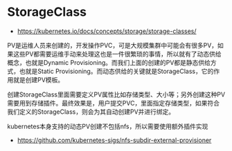 # StorageClass

- <https://kubernetes.io/docs/concepts/storage/storage-classes/>

PV是运维人员来创建的，开发操作PVC，可是大规模集群中可能会有很多PV，如果这些PV都需要运维手动来处理这也是一件很繁琐的事情，所以就有了动态供给概念，也就是Dynamic Provisioning。而我们上面的创建的PV都是静态供给方式，也就是Static Provisioning。而动态供给的关键就是StorageClass，它的作用就是创建PV模板。

创建StorageClass里面需要定义PV属性比如存储类型、大小等；另外创建这种PV需要用到存储插件。最终效果是，用户提交PVC，里面指定存储类型，如果符合我们定义的StorageClass，则会为其自动创建PV并进行绑定。

kubernetes本身支持的动态PV创建不包括nfs，所以需要使用额外插件实现

- <https://github.com/kubernetes-sigs/nfs-subdir-external-provisioner>